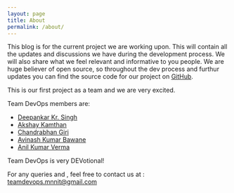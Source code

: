 ```yaml
---
layout: page
title: About
permalink: /about/
---
```


This blog is for the current project we are working upon. This will contain all the updates and discussions we have during the development process. We will also share what we feel relevant and informative to you people. 
We are huge believer of open source, so throughout the dev process and furthur updates you can find the source code for our project on [GitHub](https://www.github.com/teamdevops).



This is our first project as a team and we are very excited.

Team DevOps members are:

* [Deepankar Kr. Singh][depp1993]
* [Akshay Kamthan][Akamthan]
* [Chandrabhan Giri][cbgiri]
* [Avinash Kumar Bawane][avinashbawane]
* [Anil Kumar Verma][anil23416]

Team DevOps is very DEVotional! 

For any queries and , feel free to contact us at : 
[teamdevops.mnnit@gmail.com](mailto:teamdevops.mnnit@gmail.com)

[depp1993]: https://www.github.com/depp1993
[Akamthan]: https://www.github.com/Akamthan
[cbgiri]: https://www.github.com/cbgiri
[avinashbawane]: https://www.github.com/avinashbawane
[anil23416]: https://www.github.com/anil23416